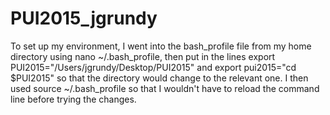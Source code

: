 # PUI2015_jgrundy

To set up my environment, I went into the bash_profile file from my home directory using nano ~/.bash_profile, then put in the lines export PUI2015="/Users/jgrundy/Desktop/PUI2015" and export pui2015="cd $PUI2015" so that the directory would change to the relevant one. I then used source ~/.bash_profile so that I wouldn't have to reload the command line before trying the changes.
